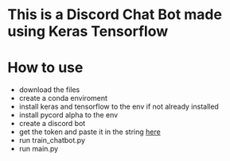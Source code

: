 # This is a Discord Chat Bot made using Keras Tensorflow



# How to use

- download the files
- create a conda enviroment
- install keras and tensorflow to the env if not already installed
- install pycord alpha to the env
- create a discord bot
- get the token and paste it in the string [here](https://github.com/EmpathyYT/tensorflow/blob/ce724b09897390c25eecafbc5259085970185e14/main.py#L136)
- run train_chatbot.py
- run main.py

